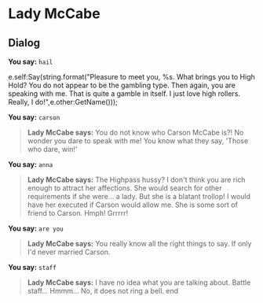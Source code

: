 # Lady McCabe
## Dialog

**You say:** `hail`



e.self:Say(string.format("Pleasure to meet you, %s. What brings you to High Hold? You do not appear to be the gambling type. Then again, you are speaking with me. That is quite a gamble in itself. I just love high rollers. Really, I do!",e.other:GetName()));

**You say:** `carson`



>**Lady McCabe says:** You do not know who Carson McCabe is?!  No wonder you dare to speak with me! You know what they say, 'Those who dare, win!'

**You say:** `anna`



>**Lady McCabe says:** The Highpass hussy? I don't think you are rich enough to attract her affections. She would search for other requirements if she were... a lady. But she is a blatant trollop! I would have her executed if Carson would allow me. She is some sort of friend to Carson. <rolls eyes> Hmph! Grrrrr!

**You say:** `are you`



>**Lady McCabe says:** You really know all the right things to say. If only I'd never married Carson.

**You say:** `staff`



>**Lady McCabe says:** I have no idea what you are talking about. Battle staff...  Hmmm...  No, it does not ring a bell.
end
